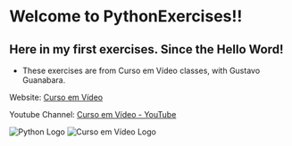 # Welcome to PythonExercises!!
## Here in my first exercises. Since the Hello Word!

- These exercises are from Curso em Vídeo classes, with Gustavo Guanabara.

Website: [Curso em Vídeo](http://cursoemvideo.com/)

Youtube Channel: [Curso em Vídeo - YouTube](https://www.youtube.com/channel/UCrWvhVmt0Qac3HgsjQK62FQ)

![Python Logo](https://cafeinacodificada.com.br/wp-content/uploads/2018/04/Post1_pt21.png)
![Curso em Vídeo Logo](https://www.cursoemvideo.com/wp-content/uploads/2019/08/cursoemvideo-logo.png)



